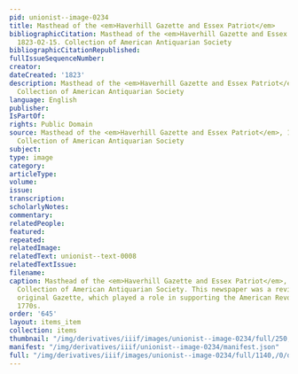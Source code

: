 ```yaml
---
pid: unionist--image-0234
title: Masthead of the <em>Haverhill Gazette and Essex Patriot</em>
bibliographicCitation: Masthead of the <em>Haverhill Gazette and Essex Patriot</em>,
  1823-02-15. Collection of American Antiquarian Society
bibliographicCitationRepublished: 
fullIssueSequenceNumber: 
creator: 
dateCreated: '1823'
description: Masthead of the <em>Haverhill Gazette and Essex Patriot</em>, 1823-02-15.
  Collection of American Antiquarian Society
language: English
publisher: 
IsPartOf: 
rights: Public Domain
source: Masthead of the <em>Haverhill Gazette and Essex Patriot</em>, 1823-02-15.
  Collection of American Antiquarian Society
subject: 
type: image
category: 
articleType: 
volume: 
issue: 
transcription: 
scholarlyNotes: 
commentary: 
relatedPeople: 
featured: 
repeated: 
relatedImage: 
relatedText: unionist--text-0008
relatedTextIssue: 
filename: 
caption: Masthead of the <em>Haverhill Gazette and Essex Patriot</em>, 1823-02-15.
  Collection of American Antiquarian Society. This newspaper was a revival of the
  original Gazette, which played a role in supporting the American Revolution in the
  1770s.
order: '645'
layout: items_item
collection: items
thumbnail: "/img/derivatives/iiif/images/unionist--image-0234/full/250,/0/default.jpg"
manifest: "/img/derivatives/iiif/unionist--image-0234/manifest.json"
full: "/img/derivatives/iiif/images/unionist--image-0234/full/1140,/0/default.jpg"
---
```

